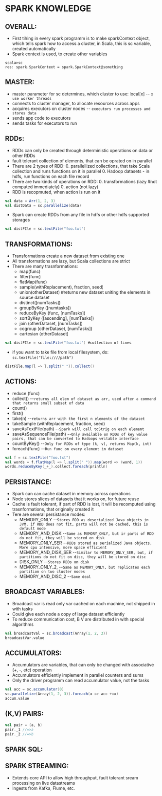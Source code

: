 SPARK KNOWLEDGE
===============

OVERALL:
--------

* First tihing in every spark programm is to make sparkContext object, which tells spark how to access a cluster, in Scala, this is sc variable, created automatically
* Spark context is used, to create other variables
```
scala>sc
res: spark.SparkContext = spark.SparkContext@something
```

MASTER:
-------
* master parameter for sc determines, which cluster to use: local[x] -- `x use worker threads`
* connects to cluster manager, to allocate resources across apps
* acquires executors on cluster nodes -- `executors run processes and stores data`
* sends app code to executors
* sends tasks for executors to run

RDDs:
-----

* RDDs can only be created through deterministic operations on data or other RDDs
* fault tolerant collection of elements, that can be oprated on in parallel
* There are 2 types of RDD:
   0. parallellized collections, that take Scala collection and runs functions on it in parallel
   0. Hadoop datasets - in hdfs, run functions on each file record
* There are two kinds of operations on RDD:
   0. transformations (lazy #not computed immediately)
   0. action (not lazy)
* RDD is recopmuted, when action is run on it

```scala
val data = Arr(1, 2, 3)
val distData = sc.parallelize(data)
```
* Spark can create RDDs from any file in hdfs or other hdfs supported storages

```scala
val distFIle = sc.textFile("foo.txt")
```

TRANSFORMATIONS:
----------------

* Transformations create a new dataset from existing one
* All transformations are lazy, but Scala collections are strict
* There are many trasnformations:
  * map(func)	
  * filter(func)
  * flatMap(func)
  * sample(withReplacement), fraction, seed)
  * union(otherDataset) #returns new dataset uniting the elements in source dataset
  * distinct([numTasks]) 
  * groupByKey ([numtasks])
  * reduceByKey (func, [numTasks])
  * sortByKey ([ascending], [numTasks])
  * join (otherDataset, [numTasks])
  * cogroup (otherDataset, [numTasks])
  * cartesian (otherDataset)

```scala
val distFIle = sc.textFile("foo.txt") #collection of lines
```

* if you want to take file from local filesystem, do: `sc.textFile("file:////path") `

```scala
distFile.map(l => l.split(" ")).collect()
```

ACTIONS:
--------
  * reduce (func)
  * collect() --`returns all elem of dataset as arr, used after a command that returns small subset of data`
  * count()
  * first()
  * take(n) --`returns arr with the first n elements of the dataset`
  * takeSample (withReplacement, fraction, seed)
  * saveAsTextFile(path) --`Spark will call toStrig on each element`
  * saveAsSequenceFile(path) --`Only awailable on RDDs of key walue pairs, that can be converted to Hadoops writable interface`
  * countByKey() --`Only for RDDs of type (k, v), returns Map(k, int)`
  * foreach(func) --`Run func on every element in dataset`

```scala
val f = sc.textFile("foo.txt")
val words = f.flatMap(l => l.split(" ")).map(word => (word, 1))
words.reduceByKey(_+_).collect.foreach(println)
```

PERSISTANCE:
------------

* Spark can can cache dataset in memory across operations
* Node stores slices of datasets that it works on, for future reuse
* Cache is fault tolerant, if part of RDD is lost, it will be recomputed using trasnformations, that originally created it
* Tere are several persistance modes:
  * MEMORY_ONLY --`Stores RDD as deserialized Java objects in JVM, if RDD does not fit, parts will not be cached, this is default mode`
  * MEMORY_AND_DISK --`Same as MEMORY_ONLY, but ir parts of RDD do not fit, they will be stored on disk`
  * MEMORY_ONLY_SER --`RDDs stored as serialized Java objects. More cpu intensive, more space efficient`
  * MEMORY_AND_DISK_SER --`Similar to MEMORY_ONLY_SER, but, if partitions do not fit on disc, they will be stored on disc`
  * DISK_ONLY --`Stores RDDs on disk`
  * MEMORY_ONLY_2, --`Same as MEMORY_ONLY, but replicates each partition on two cluster nodes`
  * MEMORY_AND_DISC_2 --`Same deal`

BROADCAST VARIABLES:
--------------------

* Broadcast var is read only var cached on each machine, not shipped in with tasks
* Could give each node a copy of large dataset efficiently
* To reduce communication cost, B V are distributed in with special algorithms

```scala
val broadcastVal = sc.broadcast(Array(1, 2, 3))
broadcastVar.value
```

ACCUMULATORS:
-------------

* Accumulators are variables, that can only be changed with associative (+, -, etc) operation
* Accumulators efficiently implement in parallel counters and sums
* Only the driver programm can read accumulator value, not the tasks

```scala
val acc = sc.accumulator(0)
sc.parallelize(Array(1, 2, 3)).foreach(x => acc +=x)
accum.value
```

(K,V) PAIRS:
------------

```scala
val pair = (a, b)
pair._1 //=>a
pair._2 //=>b
```

SPARK SQL:
----------

SPARK STREAMING:
----------------

* Extends core API to allow high throughput, fault tolerant sream processing on live datastreams
* Ingests from Kafka, Flume, etc.







